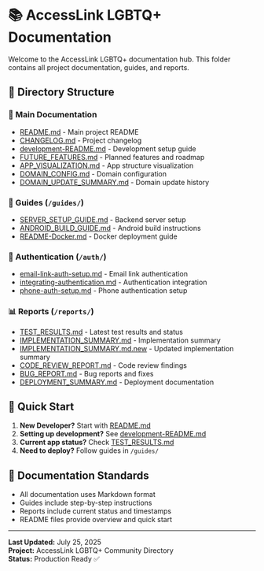 # 📚 AccessLink LGBTQ+ Documentation

Welcome to the AccessLink LGBTQ+ documentation hub. This folder contains all project documentation, guides, and reports.

## 📁 Directory Structure

### 📖 Main Documentation
- [README.md](README.md) - Main project README
- [CHANGELOG.md](CHANGELOG.md) - Project changelog
- [development-README.md](development-README.md) - Development setup guide
- [FUTURE_FEATURES.md](FUTURE_FEATURES.md) - Planned features and roadmap
- [APP_VISUALIZATION.md](APP_VISUALIZATION.md) - App structure visualization
- [DOMAIN_CONFIG.md](DOMAIN_CONFIG.md) - Domain configuration
- [DOMAIN_UPDATE_SUMMARY.md](DOMAIN_UPDATE_SUMMARY.md) - Domain update history

### 🔧 Guides (`/guides/`)
- [SERVER_SETUP_GUIDE.md](guides/SERVER_SETUP_GUIDE.md) - Backend server setup
- [ANDROID_BUILD_GUIDE.md](guides/ANDROID_BUILD_GUIDE.md) - Android build instructions
- [README-Docker.md](guides/README-Docker.md) - Docker deployment guide

### 🔐 Authentication (`/auth/`)
- [email-link-auth-setup.md](auth/email-link-auth-setup.md) - Email link authentication
- [integrating-authentication.md](auth/integrating-authentication.md) - Authentication integration
- [phone-auth-setup.md](auth/phone-auth-setup.md) - Phone authentication setup

### 📊 Reports (`/reports/`)
- [TEST_RESULTS.md](reports/TEST_RESULTS.md) - Latest test results and status
- [IMPLEMENTATION_SUMMARY.md](reports/IMPLEMENTATION_SUMMARY.md) - Implementation summary
- [IMPLEMENTATION_SUMMARY.md.new](reports/IMPLEMENTATION_SUMMARY.md.new) - Updated implementation summary
- [CODE_REVIEW_REPORT.md](reports/CODE_REVIEW_REPORT.md) - Code review findings
- [BUG_REPORT.md](reports/BUG_REPORT.md) - Bug reports and fixes
- [DEPLOYMENT_SUMMARY.md](reports/DEPLOYMENT_SUMMARY.md) - Deployment documentation

## 🚀 Quick Start

1. **New Developer?** Start with [README.md](README.md)
2. **Setting up development?** See [development-README.md](development-README.md)
3. **Current app status?** Check [TEST_RESULTS.md](reports/TEST_RESULTS.md)
4. **Need to deploy?** Follow guides in `/guides/`

## 📝 Documentation Standards

- All documentation uses Markdown format
- Guides include step-by-step instructions
- Reports include current status and timestamps
- README files provide overview and quick start

---

**Last Updated:** July 25, 2025  
**Project:** AccessLink LGBTQ+ Community Directory  
**Status:** Production Ready ✅

